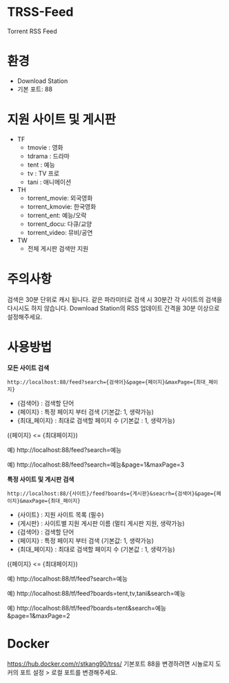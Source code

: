 # TRSS-Feed
Torrent RSS Feed

# 환경
- Download Station
- 기본 포트: 88


# 지원 사이트 및 게시판
- TF
  - tmovie : 영화
  - tdrama : 드라마
  - tent : 예능
  - tv : TV 프로
  - tani : 애니메이션
- TH
  - torrent_movie: 외국영화
  - torrent_kmovie: 한국영화
  - torrent_ent: 예능/오락
  - torrent_docu: 다큐/교양
  - torrent_video: 뮤비/공연
- TW
  - 전체 게시판 검색만 지원

# 주의사항
검색은 30분 단위로 캐시 됩니다.
같은 파라미터로 검색 시 30분간 각 사이트의 검색을 다시시도 하지 않습니다.
Download Station의 RSS 업데이트 간격을 30분 이상으로 설정해주세요.

# 사용방법
__모든 사이트 검색__
```
http://localhost:88/feed?search={검색어}&page={페이지}&maxPage={최대_페이지}
```
- {검색어} : 검색할 단어
- {페이지} : 특정 페이지 부터 검색 (기본값: 1, 생략가능)
- {최대_페이지} : 최대로 검색할 페이지 수 (기본값 : 1, 생략가능)

({페이지} <= {최대페이지})

예) http://localhost:88/feed?search=예능

예) http://localhost:88/feed?search=예능&page=1&maxPage=3


__특정 사이트 및 게시판 검색__
```
http://localhost:88/{사이트}/feed?boards={게시판}&seacrh={검색어}&page={페이지}&maxPage={최대_페이지}
```
- {사이트} : 지원 사이트 목록 (필수)
- {게시판} : 사이트별 지원 게시판 이름 (멀티 게시판 지원, 생략가능)
- {검색어} : 검색할 단어
- {페이지} : 특정 페이지 부터 검색 (기본값: 1, 생략가능)
- {최대_페이지} : 최대로 검색할 페이지 수 (기본값 : 1, 생략가능)

({페이지} <= {최대페이지})

예) http://localhost:88/tf/feed?search=예능

예) http://localhost:88/tf/feed?boards=tent,tv,tani&search=예능

예) http://localhost:88/tf/feed?boards=tent&search=예능&page=1&maxPage=2

# Docker
https://hub.docker.com/r/stkang90/trss/
기본포트 88을 변경하려면 시놀로지 도커의 포트 설정 > 로컬 포트를 변경해주세요.
